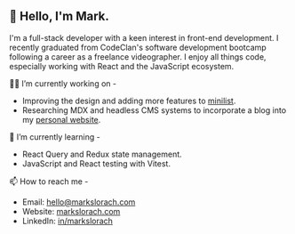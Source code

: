 ## 👋 Hello, I'm Mark.

I'm a full-stack developer with a keen interest in front-end development. I recently graduated from CodeClan's software development bootcamp following a career as a freelance videographer. I enjoy all things code, especially working with React and the JavaScript ecosystem.

👨‍💻 I’m currently working on -
  - Improving the design and adding more features to [minilist](https://github.com/markslorach/minilist.git).
  - Researching MDX and headless CMS systems to incorporate a blog into my [personal website](https://markslorach.com).

🌱 I’m currently learning -
  - React Query and Redux state management.
  - JavaScript and React testing with Vitest.

📫 How to reach me -
  - Email: hello@markslorach.com
  - Website: [markslorach.com](https://markslorach.com)
  - LinkedIn: [in/markslorach](https://www.linkedin.com/in/markslorach)
